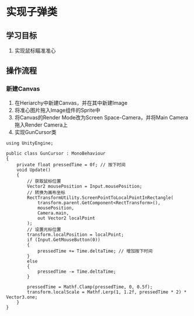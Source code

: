 # 实现子弹类

## 学习目标
1. 实现鼠标瞄准准心

## 操作流程

### 新建Canvas
1. 在Heriarchy中新建Canvas，并在其中新建Image
2. 将准心图片拖入Image组件的Sprite中
3. 将Canvas的Render Mode改为Screen Space-Camera，并将Main Camera拖入Render Camera上
4. 实现GunCursor类
```
using UnityEngine;

public class GunCursor : MonoBehaviour
{
    private float pressedTime = 0f; // 按下时间
    void Update()
    {
        // 获取鼠标位置
        Vector2 mousePosition = Input.mousePosition;
        // 转换为画布坐标
        RectTransformUtility.ScreenPointToLocalPointInRectangle(
            transform.parent.GetComponent<RectTransform>(),
            mousePosition,
            Camera.main,
            out Vector2 localPoint
        );
        // 设置光标位置
        transform.localPosition = localPoint;
        if (Input.GetMouseButton(0))
        {
            pressedTime += Time.deltaTime; // 增加按下时间
        }
        else
        {
            pressedTime -= Time.deltaTime;
        }

        pressedTime = Mathf.Clamp(pressedTime, 0, 0.5f);
        transform.localScale = Mathf.Lerp(1, 1.2f, pressedTime * 2) * Vector3.one;
    }
}
```
